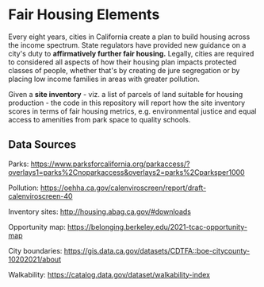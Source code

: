 # Fair Housing Elements

Every eight years, cities in California create a plan to build housing across the income spectrum. State regulators have provided new guidance on a city's duty to **affirmatively further fair housing.** Legally, cities are required to considered all aspects of how their housing plan impacts protected classes of people, whether that's by creating de jure segregation or by placing low income families in areas with greater pollution.

Given a **site inventory** - viz. a list of parcels of land suitable for housing production - the code in this repository will report how the site inventory scores in terms of fair housing metrics, e.g. environmental justice and equal access to amenities from park space to quality schools.

## Data Sources

Parks: https://www.parksforcalifornia.org/parkaccess/?overlays1=parks%2Cnoparkaccess&overlays2=parks%2Cparksper1000

Pollution: https://oehha.ca.gov/calenviroscreen/report/draft-calenviroscreen-40

Inventory sites: http://housing.abag.ca.gov/#downloads

Opportunity map: https://belonging.berkeley.edu/2021-tcac-opportunity-map

City boundaries: https://gis.data.ca.gov/datasets/CDTFA::boe-citycounty-10202021/about

Walkability: https://catalog.data.gov/dataset/walkability-index
